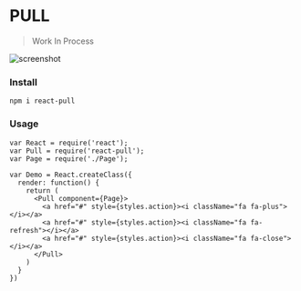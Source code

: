 # PULL
> Work In Process

![screenshot](https://raw.githubusercontent.com/yuanyan/react-pull/master/screenshot/screenshot.gif)

### Install
```
npm i react-pull
```

### Usage

```
var React = require('react');
var Pull = require('react-pull');
var Page = require('./Page');

var Demo = React.createClass({
  render: function() {
    return (
      <Pull component={Page}>
        <a href="#" style={styles.action}><i className="fa fa-plus"></i></a>
        <a href="#" style={styles.action}><i className="fa fa-refresh"></i></a>
        <a href="#" style={styles.action}><i className="fa fa-close"></i></a>
      </Pull>
    )
  }
})
```
